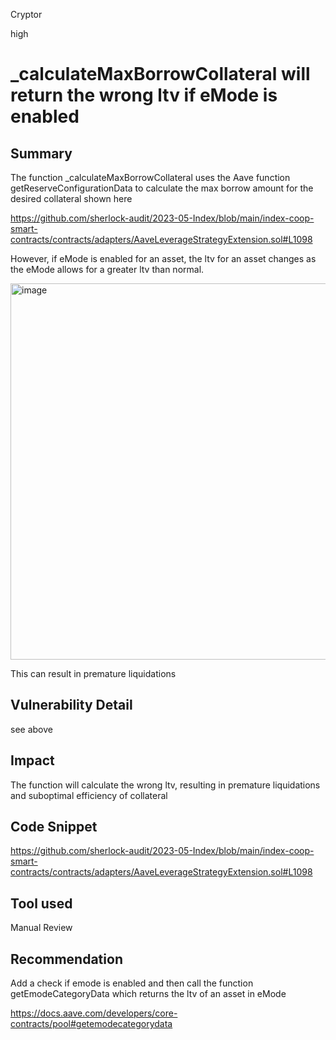 Cryptor

high

# _calculateMaxBorrowCollateral will return the wrong ltv if eMode is enabled

## Summary

The function _calculateMaxBorrowCollateral uses the Aave function getReserveConfigurationData to calculate the max borrow amount for the desired collateral shown here 

https://github.com/sherlock-audit/2023-05-Index/blob/main/index-coop-smart-contracts/contracts/adapters/AaveLeverageStrategyExtension.sol#L1098

However, if eMode is enabled for an asset, the ltv for an asset changes as the eMode allows for a greater ltv than normal.

<img width="602" alt="image" src="https://github.com/sherlock-audit/2023-05-Index-JJtheAndroid/assets/29849840/461c203d-e5dd-4dce-888d-bd2fd43c4312">

This can result in premature liquidations 


## Vulnerability Detail

see above 

## Impact
The function will calculate the wrong ltv, resulting in premature liquidations and suboptimal efficiency of collateral

## Code Snippet

https://github.com/sherlock-audit/2023-05-Index/blob/main/index-coop-smart-contracts/contracts/adapters/AaveLeverageStrategyExtension.sol#L1098

## Tool used

Manual Review

## Recommendation
Add a check if emode is enabled and then call the function getEmodeCategoryData which returns the ltv of an asset in eMode

https://docs.aave.com/developers/core-contracts/pool#getemodecategorydata
